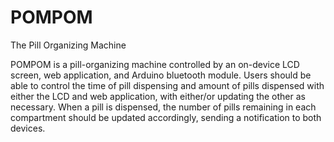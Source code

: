 # POMPOM
The Pill Organizing Machine

POMPOM is a pill-organizing machine controlled by an on-device LCD screen, web application, and Arduino bluetooth module. Users should be able to control the time of pill dispensing and amount of pills dispensed with either the LCD and web application, with either/or updating the other as necessary. When a pill is dispensed, the number of pills remaining in each compartment should be updated accordingly, sending a notification to both devices.
